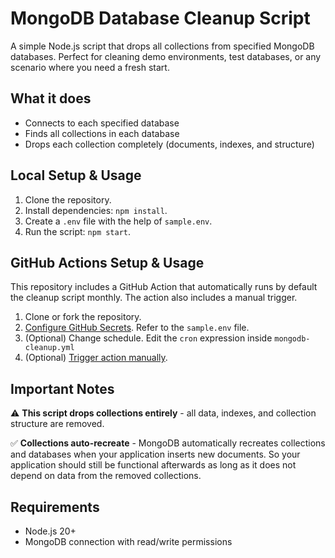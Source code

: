 # MongoDB Database Cleanup Script

A simple Node.js script that drops all collections from specified MongoDB databases. Perfect for cleaning demo environments, test databases, or any scenario where you need a fresh start.

## What it does

- Connects to each specified database
- Finds all collections in each database
- Drops each collection completely (documents, indexes, and structure)

## Local Setup & Usage

1. Clone the repository.
2. Install dependencies: `npm install`.
3. Create a `.env` file with the help of `sample.env`.
4. Run the script: `npm start`.

## GitHub Actions Setup & Usage
This repository includes a GitHub Action that automatically runs by default the cleanup script monthly. The action also includes a manual trigger.

1. Clone or fork the repository.
1. [Configure GitHub Secrets](https://docs.github.com/en/actions/security-for-github-actions/security-guides/using-secrets-in-github-actions). Refer to the `sample.env` file.
1. (Optional) Change schedule. Edit the `cron` expression inside `mongodb-cleanup.yml`
1. (Optional) [Trigger action manually](https://docs.github.com/en/actions/managing-workflow-runs-and-deployments/managing-workflow-runs/manually-running-a-workflow).

## Important Notes

⚠️ **This script drops collections entirely** - all data, indexes, and collection structure are removed.

✅ **Collections auto-recreate** - MongoDB automatically recreates collections and databases when your application inserts new documents. So your application should still be functional afterwards as long as it does not depend on data from the removed collections.

## Requirements

- Node.js 20+
- MongoDB connection with read/write permissions
